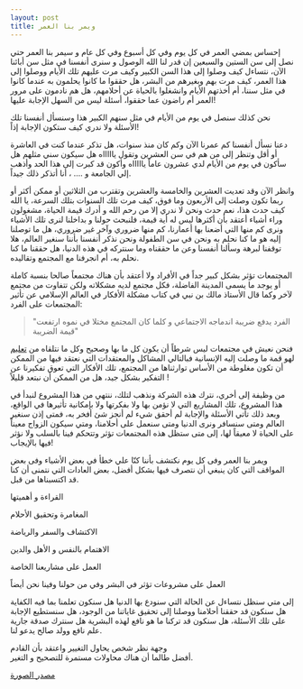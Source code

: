 ```yaml
---
layout: post
title: ويمر بنا العمر
---
```


إحساس بمضي العمر في كل يوم وفي كل أسبوع وفي كل عام و سيمر بنا العمر حتي نصل إلى سن الستين والسبعين إن قدر لنا الله الوصول و سنرى أنفسنا في مثل سن أبائنا الآن، نتساءل كيف وصلوا إلى هذا السن الكبير وكيف مرت عليهم تلك الأيام ووصلوا إلى هذا العمر، كيف مرت بهم وبغيرهم من البشر، هل حققوا ما كانوا يحلمون به عندما كانوا في مثل سننا، أم أخذتهم الأيام وانشغلوا بالحياة عن أحلامهم، هل هم نادمون على مرور العمر أم راضون عما حققوا، أسئلة ليس من السهل الإجابة عليها!

نحن كذلك سنصل في يوم من الأيام في مثل سنهم الكبير هذا وسنسأل أنفسنا تلك الأسئلة ولا ندري كيف ستكون الإجابة إذاً!

دعنا نسأل أنفسنا كم عمرنا الآن وكم كان منذ سنوات، هل تذكر عندما كنت في العاشرة أو أقل وتنظر إلى من هم في سن العشرين وتقول ياااااه هل سيكون سني مثلهم هل سأكون في يوم من الأيام لدي عشرون عاماً ياااااه وأكون قد كبرت إلى هذا الحد وأذهب إلي الجامعة و .... ، أنا أتذكر ذلك جيداً.

وانظر الآن وقد تعديت العشرين والخامسة والعشرين وتقترب من الثلاثين أو ممكن أكثر أو ربما تكون وصلت إلى الأربعون وما فوق، كيف مرت تلك السنوات بتلك السرعة، يا الله كيف حدث هذا، نعم حدث ونحن لا ندري إلا من رحم الله و أدرك قيمة الحياة، مشغولون وراء أشياء أعتقد بأن أكثرها ليس له أية قيمة، فلنبحث حولنا و بداخلنا لنرى تلك الأشياء ونرى كم منها التي أضعنا بها أعمارنا، كم منها ضروري وآخر غير ضروري، هل ما توصلنا إليه هو ما كنا نحلم به ونحن في سن الطفولة ونحن نذكر أنفسنا بأننا سنغير العالم، هلا توقفنا لبرهة وسألنا أنفسنا وعن ما حققناه وما سنتركه في هذه الدنيا، هل حققنا ما كنا نحلم به، أم انجرفنا مع المجتمع وتقاليده.

المجتمعات تؤثر بشكل كبير جداً في الأفراد ولا أعتقد بأن هناك مجتمعاً صالحا بنسبة كاملة أو يوجد ما يسمى المدينة الفاضلة، فكل مجتمع لديه مشكلاته ولكن تتفاوت من مجتمع لآخر وكما قال الأستاذ مالك بن نبي في كتاب مشكلة الأفكار في العالم الإسلامي عن تأثير المجتمعات على الفرد:

> "الفرد يدفع ضريبة اندماجه الاجتماعي و كلما كان المجتمع مختلا في نموه ارتفعت قيمة الضريبة"

فنحن نعيش في مجتمعات ليس شرطاً أن يكون كل ما بها وصحيح وكل ما نتلقاه من [تعليم](http://oktob.io/posts/2) لهو قمة ما وصلت إليه الإنسانية فبالتالي المشاكل والمعتقدات التي نعتقد فيها من الممكن أن تكون مغلوطة من الأساس توارثناها من المجتمع، تلك الأفكار التي تعوق تفكيرنا عن التفكير بشكل جيد، هل من الممكن أن نبتعد قليلاً !

من وظيفة إلى أخري، نترك هذه الشركة ونذهب لتلك، ننتهي من هذا المشروع لنبدأ في هذا المشروع، تلك المشاريع التي لا نؤمن بها ولا بفكرتها ولا بإمكانية تأثيرها في الواقع، وبعد ذلك تأتي الأسئلة والإجابة لم أحقق شيء لم أنجز شئ أفخر به، فمتى إذن سنغير العالم ومتى سنسافر ونرى الدنيا ومتى سنعمل على أحلامنا، ومتي سيكون الزواج معيناً على الحياة لا معيقاً لها، إلى متى ستظل هذه المجتمعات تؤثر وتتحكم فينا بالسلب ولا نؤثر فيها بالإيجاب!

ويمر بنا العمر وفى كل يوم نكتشف بأننا كنّا علي خطأ في بعض الأشياء وفى بعض المواقف التي كان ينبغي أن نتصرف فيها بشكل أفضل، بعض العادات التي نتمنى أن كنا قد اكتسبناها من قبل.

القراءة و أهميتها

المغامرة وتحقيق الأحلام

الاكتشاف والسفر والرياضة

الاهتمام بالنفس و الأهل والدين

العمل على مشاريعنا الخاصة

العمل على مشروعات تؤثر في البشر وفي من حولنا وفينا نحن أيضاً

إلى متي سنظل نتساءل عن الحالة التي سنودع بها الدنيا هل سنكون تعلمنا بما فيه الكفاية هل سنكون قد حققنا أحلامنا ووصلنا إلى تحقيق غاياتنا من الوجود، هل سنستطيع الإجابة على تلك الأسئلة، هل سنكون قد تركنا ما هو نافع لهذه البشرية هل سنترك صدقة جارية علم نافع وولد صالح يدعو لنا.

وجهة نظر شخص يحاول التغيير واعتقد بأن القادم أفضل طالما أن هناك محاولات مستمرة للتصحيح و التغير.

[مصدر الصورة](https://dribbble.com/shots/238501-Growth)